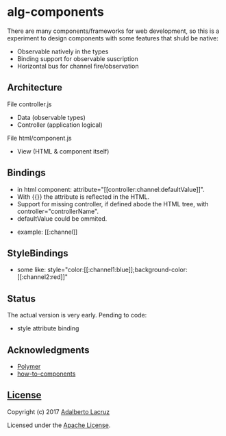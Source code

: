 # alg-components

There are many components/frameworks for web development, so this is a experiment to design components with some features that shuld be native:

- Observable natively in the types
- Binding support for observable suscription
- Horizontal bus for channel fire/observation

## Architecture

File controller.js
  - Data (observable types)
  - Controller (application logical)

File html/component.js
  - View (HTML & component itself)

## Bindings
  - in html component: attribute="[[controller:channel:defaultValue]]".
  - With {{}} the attribute is reflected in the HTML.
  - Support for missing controller, if defined abode the HTML tree, with controller="controllerName".
  - defaultValue could be ommited.

  * example: [[:channel]]

## StyleBindings
  - some like: style="color:[[:channel1:blue]];background-color:[[:channel2:red]]"

## Status
The actual version is very early. Pending to code:
  - style attribute binding

## Acknowledgments
  - [Polymer](https://www.polymer-project.org/)
  - [how-to-components](https://github.com/GoogleChrome/howto-components)

## [License](LICENSE)

Copyright (c) 2017 [Adalberto Lacruz](https://github.com/AdalbertoLacruz)

Licensed under the [Apache License](LICENSE).

